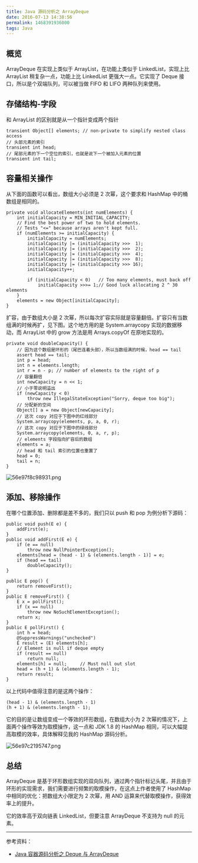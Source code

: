 ```yaml
---
title: Java 源码分析之 ArrayDeque
date: 2016-07-13 14:38:56
permalink: 1468391936000
tags: Java
---
```


## 概览

ArrayDeque 在实现上类似于 ArrayList，在功能上类似于 LinkedList，实现上比 ArrayList 稍复杂一点，功能上比 LinkedList 更强大一点。它实现了 Deque 接口，所以是个双端队列，可以被当做 FIFO 和 LIFO 两种队列来使用。

## 存储结构-字段

和 ArrayList 的区别就是从一个指针变成两个指针

```
transient Object[] elements; // non-private to simplify nested class access
// 头部元素的索引
transient int head;
// 尾部元素的下一个空位的索引，也就是说下一个被加入元素的位置
transient int tail;
```

## 容量相关操作

从下面的函数可以看出，数组大小必须是 2 次幂，这个要求和 HashMap 中的桶数组是相同的。

```
private void allocateElements(int numElements) {
    int initialCapacity = MIN_INITIAL_CAPACITY;
    // Find the best power of two to hold elements.
    // Tests "<=" because arrays aren't kept full.
    if (numElements >= initialCapacity) {
        initialCapacity = numElements;
        initialCapacity |= (initialCapacity >>>  1);
        initialCapacity |= (initialCapacity >>>  2);
        initialCapacity |= (initialCapacity >>>  4);
        initialCapacity |= (initialCapacity >>>  8);
        initialCapacity |= (initialCapacity >>> 16);
        initialCapacity++;

        if (initialCapacity < 0)   // Too many elements, must back off
            initialCapacity >>>= 1;// Good luck allocating 2 ^ 30 elements
    }
    elements = new Object[initialCapacity];
}
```

扩容，由于数组大小是 2 次幂，所以每次扩容实际就是容量翻倍。扩容只有当数组满的时候再扩，见下图。这个地方用的是 System.arraycopy 实现的数据移动，而 ArrayList 中的 grow 方法是用 Arrays.copyOf 在原地实现的。

```
private void doubleCapacity() {
    // 因为这个数组是环形的（尾巴连着头部），所以当数组满的时候，head == tail
    assert head == tail;
    int p = head;
    int n = elements.length;
    int r = n - p; // number of elements to the right of p
    // 容量翻倍
    int newCapacity = n << 1;
    // 小于零说明溢出
    if (newCapacity < 0)
        throw new IllegalStateException("Sorry, deque too big");
    // 分配新的空间
    Object[] a = new Object[newCapacity];
    // 这次 copy 对应于下图中的红线部分
    System.arraycopy(elements, p, a, 0, r);
    // 这次 copy 对应于下图中的绿线部分
    System.arraycopy(elements, 0, a, r, p);
    // elements 字段指向扩容后的数组
    elements = a;
    // head 和 tail 索引的位置也重置了
    head = 0;
    tail = n;
}
```

![56e97f8c98931.png](http://cdn.yyqian.com/201607131506-FpHXwz6zhztfrq8-fsrYJMu6WfTE?imageView2/2/w/800/h/600)

## 添加、移除操作

在哪个位置添加、删除都是差不多的，我们只以 push 和 pop 为例分析下源码：

```
public void push(E e) {
    addFirst(e);
}
public void addFirst(E e) {
    if (e == null)
        throw new NullPointerException();
    elements[head = (head - 1) & (elements.length - 1)] = e;
    if (head == tail)
        doubleCapacity();
}
```

```
public E pop() {
    return removeFirst();
}
public E removeFirst() {
    E x = pollFirst();
    if (x == null)
        throw new NoSuchElementException();
    return x;
}
public E pollFirst() {
    int h = head;
    @SuppressWarnings("unchecked")
    E result = (E) elements[h];
    // Element is null if deque empty
    if (result == null)
        return null;
    elements[h] = null;     // Must null out slot
    head = (h + 1) & (elements.length - 1);
    return result;
}
```

以上代码中值得注意的是这两个操作：

```
(head - 1) & (elements.length - 1)
(h + 1) & (elements.length - 1);
```

它的目的是让数组变成一个等效的环形数组，在数组大小为 2 次幂的情况下，上面两个操作等效为取模操作，这一点和 JDK 1.8 的 HashMap 相同，可以大幅提高取模的效率，具体解释见我的 HashMap 源码分析。

![56e97c2195747.png](http://cdn.yyqian.com/201607131523-FmjLWYxwkB9luBtJuOcZW3bSeZWA?imageView2/2/w/800/h/600)

## 总结

ArrayDeque 是基于环形数组实现的双向队列，通过两个指针标记头尾，并且由于环形的实现需求，我们需要进行频繁的取模操作，在这点上作者使用了 HashMap 中相同的优化：把数组大小限定为 2 次幂，用 AND 运算来代替取模操作，获得效率上的提升。

它的效率高于双向链表 LinkedList，但要注意 ArrayDeque 不支持为 null 的元素。

---

参考资料：

- [Java 容器源码分析之 Deque 与 ArrayDeque](http://blog.jrwang.me/2016/java-collections-deque-arraydeque/)